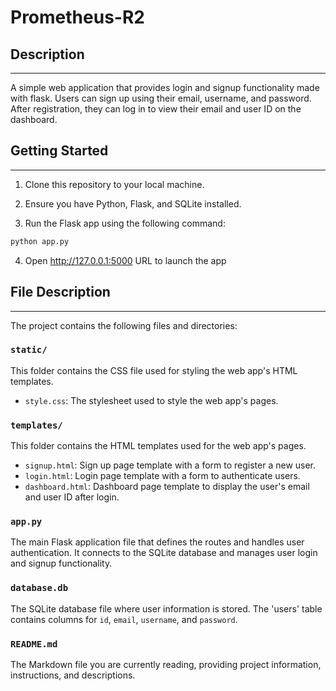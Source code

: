 # Prometheus-R2
## Description
---
A simple web application that provides login and signup functionality made with flask. Users can sign up using their email, username, and password. After registration, they can log in to view their email and user ID on the dashboard.

## Getting Started
---
1. Clone this repository to your local machine.

2. Ensure you have Python, Flask, and SQLite installed.

3. Run the Flask app using the following command:

```bash
python app.py
```
4. Open http://127.0.0.1:5000 URL to launch the app


## File Description
---
The project contains the following files and directories:

### `static/`

This folder contains the CSS file used for styling the web app's HTML templates.

- `style.css`: The stylesheet used to style the web app's pages.

### `templates/`

This folder contains the HTML templates used for the web app's pages.

- `signup.html`: Sign up page template with a form to register a new user.
- `login.html`: Login page template with a form to authenticate users.
- `dashboard.html`: Dashboard page template to display the user's email and user ID after login.

### `app.py`

The main Flask application file that defines the routes and handles user authentication. It connects to the SQLite database and manages user login and signup functionality.

### `database.db`

The SQLite database file where user information is stored. The 'users' table contains columns for `id`, `email`, `username`, and `password`.

### `README.md`

The Markdown file you are currently reading, providing project information, instructions, and descriptions.

